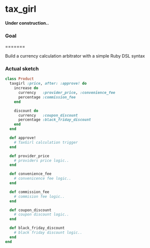 tax_girl
=======

#### Under construction..


### Goal
=======

Build a currency calculation arbitrator with a simple Ruby DSL syntax

### Actual sketch

```ruby
class Product
  taxgirl :price, after: :approve! do
    increase do
      currency   :provider_price, :convenience_fee
      percentage :commission_fee
    end

    discount do
      currency   :coupon_discount
      percentage :black_friday_discount
    end
  end

  def approve!
    # TaxGirl calculation trigger
  end

  def provider_price
    # providers price logic..
  end

  def convenience_fee
    # convenicence fee logic..
  end

  def commission_fee
    # commision fee logic..
  end

  def coupon_discount
    # coupon discount logic..
  end

  def black_friday_discount
    # black friday discount logic..
  end
end
```
